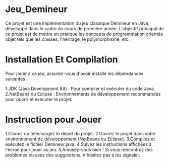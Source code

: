# Jeu_Demineur

Ce projet est une implémentation du jeu classique Démineur en Java, développé dans le cadre du cours de première année. L'objectif principal de ce projet est de mettre en pratique les concepts de programmation orientée objet tels que les classes, l'héritage, le polymorphisme, etc.

# Installation Et Compilation 
Pour jouer à ce jeu, assurez-vous d'avoir installé les dépendances suivantes :

1.JDK (Java Development Kit) : Pour compiler et exécuter du code Java.
2.NetBeans ou Eclipse : Environnements de développement recommandés pour ouvrir et exécuter le projet.

# Instruction pour Jouer
1.Clonez ou téléchargez le dépôt du projet.
2.Ouvrez le projet dans votre environnement de développement (NetBeans ou Eclipse).
3.Compilez et exécutez le fichier Demineur.java.
4.Suivez les instructions affichées à l'écran pour jouer au jeu.
5.Amusez-vous bien ! Si vous rencontrez des problèmes ou avez des suggestions, n'hésitez pas à les signaler.
